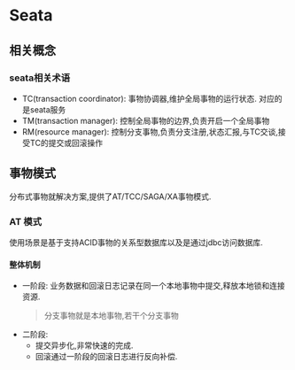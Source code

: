 # Seata

## 相关概念

### seata相关术语

- TC(transaction coordinator): 事物协调器,维护全局事物的运行状态. 对应的是seata服务
- TM(transaction manager): 控制全局事物的边界,负责开启一个全局事物
- RM(resource manager): 控制分支事物,负责分支注册,状态汇报,与TC交谈,接受TC的提交或回滚操作

## 事物模式

分布式事物就解决方案,提供了AT/TCC/SAGA/XA事物模式.

### AT 模式

使用场景是基于支持ACID事物的关系型数据库以及是通过jdbc访问数据库.

#### 整体机制

- 一阶段: 业务数据和回滚日志记录在同一个本地事物中提交,释放本地锁和连接资源.
  > 分支事物就是本地事物,若干个分支事物
- 二阶段: 
  - 提交异步化,非常快速的完成.
  - 回滚通过一阶段的回滚日志进行反向补偿.
